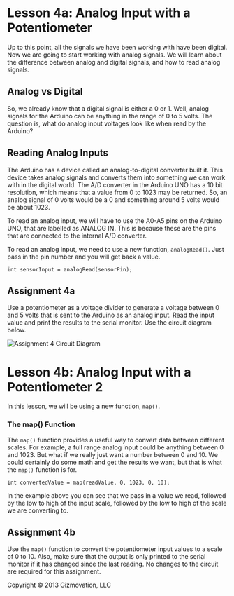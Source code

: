 # Lesson 4a: Analog Input with a Potentiometer

Up to this point, all the signals we have been working with have been digital. Now we are going to start working with analog signals. We will learn about the difference between analog and digital signals, and how to read analog signals.

## Analog vs Digital

So, we already know that a digital signal is either a 0 or 1. Well, analog signals for the Arduino can be anything in the range of 0 to 5 volts. The question is, what do analog input voltages look like when read by the Arduino?

## Reading Analog Inputs

The Arduino has a device called an analog-to-digital converter built it. This device takes analog signals and converts them into something we can work with in the digital world. The A/D converter in the Arduino UNO has a 10 bit resolution, which means that a value from 0 to 1023 may be returned. So, an analog signal of 0 volts would be a 0 and something around 5 volts would be about 1023.

To read an analog input, we will have to use the A0-A5 pins on the Arduino UNO, that are labelled as ANALOG IN. This is because these are the pins that are connected to the internal A/D converter.

To read an analog input, we need to use a new function, ```analogRead()```. Just pass in the pin number and you will get back a value.

```int sensorInput = analogRead(sensorPin);```

## Assignment 4a

Use a potentiometer as a voltage divider to generate a voltage between 0 and 5 volts that is sent to the Arduino as an analog input. Read the input value and print the results to the serial monitor. Use the circuit diagram below.

![Assignment 4 Circuit Diagram](4_analog_in_pot_bb.png)

# Lesson 4b: Analog Input with a Potentiometer 2

In this lesson, we will be using a new function, ```map()```.

### The map() Function

The ```map()``` function provides a useful way to convert data between different scales. For example, a full range analog input could be anything between 0 and 1023. But what if we really just want a number between 0 and 10. We could certainly do some math and get the results we want, but that is what the ```map()``` function is for.

```int convertedValue = map(readValue, 0, 1023, 0, 10);```

In the example above you can see that we pass in a value we read, followed by the low to high of the input scale, followed by the low to high of the scale we are converting to.

## Assignment 4b

Use the ```map()``` function to convert the potentiometer input values to a scale of 0 to 10. Also, make sure that the output is only printed to the serial monitor if it has changed since the last reading. No changes to the circuit are required for this assignment.


Copyright © 2013 Gizmovation, LLC